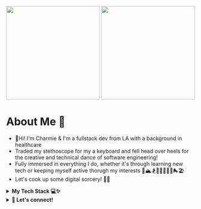 <p align="center">
    <img src="https://github.com/charmieduhh/charmieduhh/assets/113138967/d3068505-add6-4754-99e6-86781edc0495" width="250" height="250" />
    <img src="https://tenor.com/view/grok-thanks-grok-thank-you-grok-nice-very-nice-gif-223136755113971649" width="250" height="250" />
</p>


# About Me 💬
- 👋Hi! I'm Charmie & I'm a fullstack dev from LA with a background in healthcare
- Traded my stethoscope for my a keyboard and fell head over heels for the creative and technical dance of software engineering!
- Fully immersed in everything I do, whether it's through learning new tech or keeping myself active thorugh my interests 🐶🏔🏂🧘‍♀️🎤🏋️‍♀️🛼🏖
- Let's cook up some digital sorcery! 👩‍🍳

<details>
  <summary><strong>My Tech Stack 💻✨</strong></summary>
  <br/>
    
[![JavaScript](https://img.shields.io/badge/javascript-yellow?style=for-the-badge&logo=javascript&logoColor=white)](https://www.javascript.com/)
[![React](https://img.shields.io/badge/React-20232A?style=for-the-badge&logo=react&logoColor=61DAFB)](https://react.dev/)
[![Node](https://img.shields.io/badge/-node-339933?style=for-the-badge&logo=node.js&logoColor=white)](https://nodejs.org/en)
![Express](https://img.shields.io/badge/-Express-000000?style=for-the-badge&logo=express&logoColor=white)
![HTML](https://img.shields.io/badge/HTML5-E34F26?style=for-the-badge&logo=html5&logoColor=white)
![CSS](https://img.shields.io/badge/CSS3-1572B6?style=for-the-badge&logo=css3&logoColor=white)
[![PostgreSQL](https://img.shields.io/badge/PostgreSQL-316192?style=for-the-badge&logo=postgresql&logoColor=white)](https://www.postgresql.org/)
[![MongoDB](https://img.shields.io/badge/MongoDB-4EA94B?style=for-the-badge&logo=mongodb&logoColor=white)](https://www.mongodb.com/)
[![ReactRouter](https://img.shields.io/badge/React_Router-CA4245?style=for-the-badge&logo=react-router&logoColor=white)](https://reactrouter.com/en/main)
![Bcrypt](https://img.shields.io/badge/BCRYPT-grey?style=for-the-badge&logo=letsencrypt)
[![MaterialUI](https://img.shields.io/badge/Material%20UI-007FFF?style=for-the-badge&logo=mui&logoColor=white)](https://mui.com/)
[![ChartJS](https://img.shields.io/badge/Chart%20js-FF6384?style=for-the-badge&logo=chartdotjs&logoColor=white)](https://www.chartjs.org/)
[![React Testing Library](https://img.shields.io/badge/ReactTestingLibrary-CA4245?style=for-the-badge&logo=react-router&logoColor=white)](https://testing-library.com/docs/react-testing-library/intro/)
[![Jest](https://img.shields.io/badge/-jest-C21325?style=for-the-badge&logo=jest&logoColor=white)](https://jestjs.io/)
[![Webpack](https://img.shields.io/badge/Webpack-8DD6F9?style=for-the-badge&logo=Webpack&logoColor=white)](https://webpack.js.org/)
[![Next.js](https://img.shields.io/badge/next%20js-000000?style=for-the-badge&logo=nextdotjs&logoColor=white)](https://nextjs.org/)
[![Vercel](https://img.shields.io/badge/Vercel-000000?style=for-the-badge&logo=vercel&logoColor=white)](https://vercel.com/)
[![Typescript](https://img.shields.io/badge/TypeScript-007ACC?style=for-the-badge&logo=typescript&logoColor=white)](https://www.typescriptlang.org/)
  
</details>

<details>
  <summary><strong>📲 Let's connect!</strong></summary>
  <br/>
  
[![Linkedin](https://img.shields.io/badge/LinkedIn-0077B5?style=for-the-badge&logo=linkedin&logoColor=white)](https://www.linkedin.com/in/charmie-d/)
[![Gmail](https://img.shields.io/badge/Gmail-D14836?style=for-the-badge&logo=gmail&logoColor=white)](https://mail.google.com/mail/u/0/?fs=1&tf=cm&source=mailto&to=charmiedubongco@gmail.com)

</details>

<!--
**charmieduhh/charmieduhh** is a ✨ _special_ ✨ repository because its `README.md` (this file) appears on your GitHub profile.

Here are some ideas to get you started:

- 🔭 I’m currently working on ...
- 🌱 I’m currently learning ...
- 👯 I’m looking to collaborate on ...
- 🤔 I’m looking for help with ...
- 💬 Ask me about ...
- 📫 How to reach me: ...
- 😄 Pronouns: ...
- ⚡ Fun fact: ...
-->
